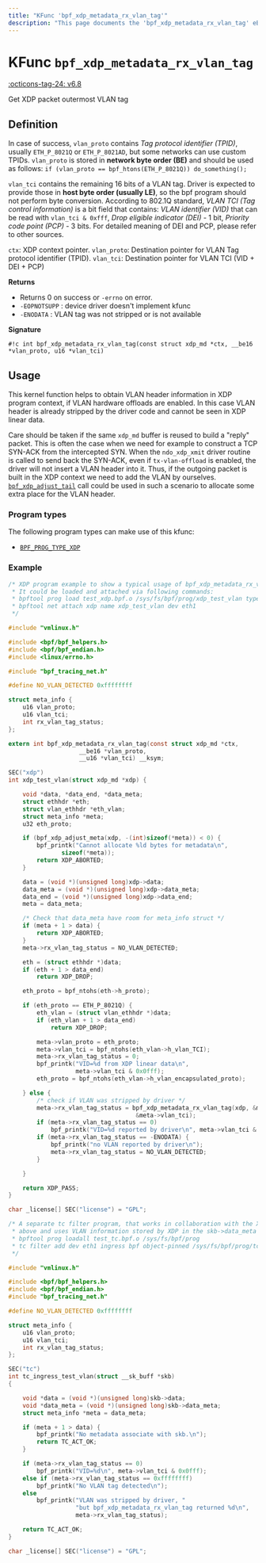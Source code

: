 ```yaml
---
title: "KFunc 'bpf_xdp_metadata_rx_vlan_tag'"
description: "This page documents the 'bpf_xdp_metadata_rx_vlan_tag' eBPF kfunc, including its definition, usage, program types that can use it, and examples."
---
```

# KFunc `bpf_xdp_metadata_rx_vlan_tag`

<!-- [FEATURE_TAG](bpf_xdp_metadata_rx_vlan_tag) -->
[:octicons-tag-24: v6.8](https://github.com/torvalds/linux/commit/e6795330f88b4f643c649a02662d47b779340535)
<!-- [/FEATURE_TAG] -->

Get XDP packet outermost VLAN tag

## Definition

In case of success, ``vlan_proto`` contains *Tag protocol identifier (TPID)*,
usually ``ETH_P_8021Q`` or ``ETH_P_8021AD``, but some networks can use
custom TPIDs. ``vlan_proto`` is stored in **network byte order (BE)**
and should be used as follows:
``if (vlan_proto == bpf_htons(ETH_P_8021Q)) do_something();``

``vlan_tci`` contains the remaining 16 bits of a VLAN tag.
Driver is expected to provide those in **host byte order (usually LE)**,
so the bpf program should not perform byte conversion.
According to 802.1Q standard, *VLAN TCI (Tag control information)*
is a bit field that contains:
*VLAN identifier (VID)* that can be read with ``vlan_tci & 0xfff``,
*Drop eligible indicator (DEI)* - 1 bit,
*Priority code point (PCP)* - 3 bits.
For detailed meaning of DEI and PCP, please refer to other sources.

`ctx`: XDP context pointer.
`vlan_proto`: Destination pointer for VLAN Tag protocol identifier (TPID).
`vlan_tci`: Destination pointer for VLAN TCI (VID + DEI + PCP)

**Returns**
 * Returns 0 on success or ``-errno`` on error.
 * ``-EOPNOTSUPP`` : device driver doesn't implement kfunc
 * ``-ENODATA``    : VLAN tag was not stripped or is not available

**Signature**

<!-- [KFUNC_DEF] -->
`#!c int bpf_xdp_metadata_rx_vlan_tag(const struct xdp_md *ctx, __be16 *vlan_proto, u16 *vlan_tci)`
<!-- [/KFUNC_DEF] -->

## Usage

This kernel function helps to obtain VLAN header information in XDP program context, if VLAN hardware offloads are enabled.
In this case VLAN header is already stripped by the driver code and cannot be seen in XDP linear data.

Care should be taken if the same `xdp_md` buffer is reused to build a "reply" packet. This is often the case when we need for example to construct a TCP SYN-ACK from the intercepted SYN.
When the `ndo_xdp_xmit` driver routine is called to send back the SYN-ACK, even if `tx-vlan-offload` is enabled, the driver will not insert a VLAN header into it.
Thus, if the outgoing packet is built in the XDP context we need to add the VLAN by ourselves. [`bpf_xdp_adjust_tail`](../helper-function/bpf_xdp_adjust_tail.md) call could be used in such a scenario to allocate some extra place for the VLAN header.

### Program types

The following program types can make use of this kfunc:

<!-- [KFUNC_PROG_REF] -->
- [`BPF_PROG_TYPE_XDP`](../program-type/BPF_PROG_TYPE_XDP.md)
<!-- [/KFUNC_PROG_REF] -->

### Example

```c
/* XDP program example to show a typical usage of bpf_xdp_metadata_rx_vlan_tag.
 * It could be loaded and attached via following commands:
 * bpftool prog load test_xdp.bpf.o /sys/fs/bpf/prog/xdp_test_vlan type xdp xdpmeta_dev eth1
 * bpftool net attach xdp name xdp_test_vlan dev eth1
 */

#include "vmlinux.h"

#include <bpf/bpf_helpers.h>
#include <bpf/bpf_endian.h>
#include <linux/errno.h>

#include "bpf_tracing_net.h"

#define NO_VLAN_DETECTED 0xffffffff

struct meta_info {
	u16 vlan_proto;
	u16 vlan_tci;
	int rx_vlan_tag_status;
};

extern int bpf_xdp_metadata_rx_vlan_tag(const struct xdp_md *ctx,
					__be16 *vlan_proto,
					__u16 *vlan_tci) __ksym;

SEC("xdp")
int xdp_test_vlan(struct xdp_md *xdp) {

	void *data, *data_end, *data_meta;
	struct ethhdr *eth;
	struct vlan_ethhdr *eth_vlan;
	struct meta_info *meta;
	u32 eth_proto;

	if (bpf_xdp_adjust_meta(xdp, -(int)sizeof(*meta)) < 0) {
		bpf_printk("Cannot allocate %ld bytes for metadata\n",
			   sizeof(*meta));
		return XDP_ABORTED;
	}

	data = (void *)(unsigned long)xdp->data;
	data_meta = (void *)(unsigned long)xdp->data_meta;
	data_end = (void *)(unsigned long)xdp->data_end;
	meta = data_meta;

	/* Check that data_meta have room for meta_info struct */
	if (meta + 1 > data) {
		return XDP_ABORTED;
	}
	meta->rx_vlan_tag_status = NO_VLAN_DETECTED;

	eth = (struct ethhdr *)data;
	if (eth + 1 > data_end)
		return XDP_DROP;

	eth_proto = bpf_ntohs(eth->h_proto);

	if (eth_proto == ETH_P_8021Q) {
		eth_vlan = (struct vlan_ethhdr *)data;
		if (eth_vlan + 1 > data_end)
			return XDP_DROP;

		meta->vlan_proto = eth_proto;
		meta->vlan_tci = bpf_ntohs(eth_vlan->h_vlan_TCI);
		meta->rx_vlan_tag_status = 0;
		bpf_printk("VID=%d from XDP linear data\n",
		           meta->vlan_tci & 0x0fff);
		eth_proto = bpf_ntohs(eth_vlan->h_vlan_encapsulated_proto);

	} else {
		/* check if VLAN was stripped by driver */
		meta->rx_vlan_tag_status = bpf_xdp_metadata_rx_vlan_tag(xdp, &meta->vlan_proto,
									&meta->vlan_tci);
		if (meta->rx_vlan_tag_status == 0)
			bpf_printk("VID=%d reported by driver\n", meta->vlan_tci & 0x0fff);
		if (meta->rx_vlan_tag_status == -ENODATA) {
			bpf_printk("no VLAN reported by driver\n");
			meta->rx_vlan_tag_status = NO_VLAN_DETECTED;
		}

	}

	return XDP_PASS;
}

char _license[] SEC("license") = "GPL";

/* A separate tc filter program, that works in collaboration with the XDP code
 * above and uses VLAN information stored by XDP in the skb->data_meta area.
 * bpftool prog loadall test_tc.bpf.o /sys/fs/bpf/prog
 * tc filter add dev eth1 ingress bpf object-pinned /sys/fs/bpf/prog/tc_ingress_test_vlan
 */

#include "vmlinux.h"

#include <bpf/bpf_helpers.h>
#include <bpf/bpf_endian.h>
#include "bpf_tracing_net.h"

#define NO_VLAN_DETECTED 0xffffffff

struct meta_info {
	u16 vlan_proto;
	u16 vlan_tci;
	int rx_vlan_tag_status;
};

SEC("tc")
int tc_ingress_test_vlan(struct __sk_buff *skb)
{

	void *data = (void *)(unsigned long)skb->data;
	void *data_meta = (void *)(unsigned long)skb->data_meta;
	struct meta_info *meta = data_meta;

	if (meta + 1 > data) {
		bpf_printk("No metadata associate with skb.\n");
		return TC_ACT_OK;
	}

	if (meta->rx_vlan_tag_status == 0)
		bpf_printk("VID=%d\n", meta->vlan_tci & 0x0fff);
	else if (meta->rx_vlan_tag_status == 0xffffffff)
		bpf_printk("No VLAN tag detected\n");
	else
		bpf_printk("VLAN was stripped by driver, "
		           "but bpf_xdp_metadata_rx_vlan_tag returned %d\n",
		           meta->rx_vlan_tag_status);

	return TC_ACT_OK;
}

char _license[] SEC("license") = "GPL";

```

